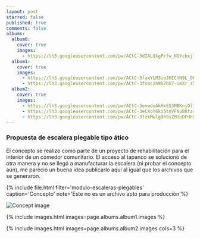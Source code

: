 ```yaml
---
layout: post
starred: false
published: true
comments: false
albums:
  album0:
    cover: true
    images:
      - https://lh3.googleusercontent.com/pw/ACtC-3dIALGkgPrfw_NGYcbxjlgYZc0Jovri8vCMpvjIrQzjwCtNXp0DCiDALUlN6mOamz_tn24-fNlsWjpYCX94-2qD-LKqPEpCuTq2T8U_0AwLppNdLosdb_NHosVBO0tpWiIwVV6yTa82lKRSSQvlrrU10A=w1588-h893-no?authuser=1
  album1:
    cover: true
    images:
      - https://lh3.googleusercontent.com/pw/ACtC-3faxYLM3ioJHICYN9L_OhVZxsKZbhYlIdCplRj8b3OiVFPSrNtqeb_DElnN_EFlsMH6fJXoorazYrcbJ1RdcscwsQAE5omN4bqFgn6t72zOa8FSNrsUfCdzAIyI4Kme0_EsgL_xmcGpvGDcc19TA4-tVQ=w1718-h893-no?authuser=1
      - https://lh3.googleusercontent.com/pw/ACtC-3fsmczh9D7bU7-umXr_s5dK-eC401ms4pTiJ3T3ZzfIrCJmFVzEGrNgv_jcKdXWpw8S6OJiMc_ECS7omn725c_JISElSAP5JoJWG4qw4zcD1psoKIYkLcquY2OgSg42zKEfyR3-BvmH5O-ri6H13x7Png=w1718-h893-no?authuser=1
  album2:
    cover: true
    images:
      - https://lh3.googleusercontent.com/pw/ACtC-3evwdoAkHxSS3MBKnjOl7-o18ZbS_MplM53rP-unEkA8djqX2SMqizzXDVuLw3X5mx8jEfAa0oOeb_eJ86FC11SDMgC8MMDOllCK5OOaxOkKkMoKYf8aZmHqzQPFu_pgabOpSky8SV7hCfwjospIjbp3Q=w1718-h893-no?authuser=1
      - https://lh3.googleusercontent.com/pw/ACtC-3eCXoY6ki5tnVF8uBKtzrV8TUNNA66cUET8yJgg7NDExN6IgTKCPV67rJ9GpX7vp8kxAfkwUIe2ua5ZeUu-Sde14-yr6wxcRc7d9t7LqvK3WrwfbXR_U4MTnt_j4A_11q_7LdegfjhVY6JmcxsgL-xjxg=w1718-h893-no?authuser=1
      - https://lh3.googleusercontent.com/pw/ACtC-3fzkMwlg9h9sZM3uDFHhSfwIjpvRVa_rsGF3B49beuHcTX4Q-XjdqaZ_xeawpPU7GzwZiusUAVKwrXkLInsUuNOUoKhXiOlaRFiqyEDRTVrOeOZKu9qw58putXDyUF5hivQ4vtfK09_sSn1VH_fHedhqA=w1718-h893-no?authuser=1
---
```


### Propuesta de escalera plegable tipo ático
El concepto se realizo como parte de un proyecto de rehabilitación para el interior de un comedor comunitario. El acceso al tapanco se solucionó de otra manera y no se llegó a manufacturar la escalera (ni probar el concepto aún), me pareció un buena idea publicarlo aquí al igual que los archivos que se generaron.

{% include file.html filter='modulo-escaleras-plegables' caption='Concepto' note='Este no es un archivo apto para producción'%}

![Concept image]({{page.albums.album0.images[0]}})

{% include images.html images=page.albums.album1.images %}

{% include images.html images=page.albums.album2.images cols=3 %}
